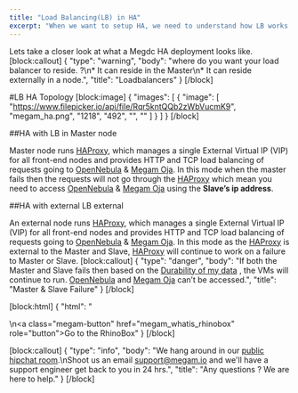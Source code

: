 ```yaml
---
title: "Load Balancing(LB) in HA"
excerpt: "When we want to setup HA, we need to understand how LB works."
---
```

Lets take a closer look at what a Megdc HA deployment looks like. 
[block:callout]
{
  "type": "warning",
  "body": "where do you want your load balancer to reside. ?\n* It can reside in the Master\n* It can reside externally in a node.",
  "title": "Loadbalancers"
}
[/block]

#LB HA Topology
[block:image]
{
  "images": [
    {
      "image": [
        "https://www.filepicker.io/api/file/Rqr5kntQQb2zWbVucmK9",
        "megam_ha.png",
        "1218",
        "492",
        "",
        ""
      ]
    }
  ]
}
[/block]

##HA with LB in Master node

Master node runs [HAProxy](http:\\haproxy.org), which manages a single External Virtual IP (VIP) for all front-end nodes and provides HTTP and TCP load balancing of requests going to [OpenNebula](http:\\docs.opennebula.org) & [Megam Oja](doc:megam_oja_gettingstarted). In this mode when the master fails then the requests will not go through the  [HAProxy](http:\\haproxy.org) which mean you need to access  [OpenNebula](http:\\docs.opennebula.org) & [Megam Oja](doc:megam_oja_gettingstarted) using the **Slave’s ip address**.

##HA with external LB external

An external node runs [HAProxy](http:\\haproxy.org), which manages a single External Virtual IP (VIP) for all front-end nodes and provides HTTP and TCP load balancing of requests going to  [OpenNebula](http:\\docs.opennebula.org) & [Megam Oja](doc:megam_oja_gettingstarted). In this mode as the [HAProxy](http:\\haproxy.org) is external to the Master and Slave, [HAProxy](http:\\haproxy.org) will continue to work on a failure to Master or Slave.
[block:callout]
{
  "type": "danger",
  "body": "If both the Master and Slave fails then based on the [Durability of my data](doc:megam_ceph_durability) , the VMs will continue to run. [OpenNebula](http:\\\\docs.opennebula.org) and [Megam Oja](doc:megam_oja_gettingstarted) can’t be accessed.",
  "title": "Master & Slave Failure"
}
[/block]

[block:html]
{
  "html": "<div></div>\n<a class=\"megam-button\" href=\"megam_whatis_rhinobox\" role=\"button\">Go to the RhinoBox</a><style></style>"
}
[/block]

[block:callout]
{
  "type": "info",
  "body": "We hang around in our [public hipchat room](http://j.mp/megamchat).\nShoot us an email [support@megam.io](mailto:support@megam.io) and we'll have a support engineer get back to you in 24 hrs.",
  "title": "Any questions ? We are here to help."
}
[/block]